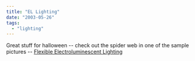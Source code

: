 ```yaml
---
title: "EL Lighting"
date: "2003-05-26"
tags: 
  - "lighting"
---
```


Great stuff for halloween -- check out the spider web in one of the sample pictures -- [Flexible Electroluminescent Lighting](http://www.beingseen.com/cable.html "Flexible Electroluminescent Lighting")
